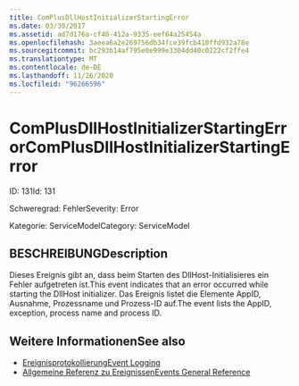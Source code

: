 ```yaml
---
title: ComPlusDllHostInitializerStartingError
ms.date: 03/30/2017
ms.assetid: ad7d176a-cf40-412a-9335-eef64a25454a
ms.openlocfilehash: 3aeea6a2e269756db34fce39fcb410ffd932a78e
ms.sourcegitcommit: bc293b14af795e0e999e3304dd40c0222cf2ffe4
ms.translationtype: MT
ms.contentlocale: de-DE
ms.lasthandoff: 11/26/2020
ms.locfileid: "96266596"
---
```

# <a name="complusdllhostinitializerstartingerror"></a><span data-ttu-id="7e5d5-102">ComPlusDllHostInitializerStartingError</span><span class="sxs-lookup"><span data-stu-id="7e5d5-102">ComPlusDllHostInitializerStartingError</span></span>

<span data-ttu-id="7e5d5-103">ID: 131</span><span class="sxs-lookup"><span data-stu-id="7e5d5-103">Id: 131</span></span>  
  
 <span data-ttu-id="7e5d5-104">Schweregrad: Fehler</span><span class="sxs-lookup"><span data-stu-id="7e5d5-104">Severity: Error</span></span>  
  
 <span data-ttu-id="7e5d5-105">Kategorie: ServiceModel</span><span class="sxs-lookup"><span data-stu-id="7e5d5-105">Category: ServiceModel</span></span>  
  
## <a name="description"></a><span data-ttu-id="7e5d5-106">BESCHREIBUNG</span><span class="sxs-lookup"><span data-stu-id="7e5d5-106">Description</span></span>  

 <span data-ttu-id="7e5d5-107">Dieses Ereignis gibt an, dass beim Starten des DllHost-Initialisieres ein Fehler aufgetreten ist.</span><span class="sxs-lookup"><span data-stu-id="7e5d5-107">This event indicates that an error occurred while starting the DllHost initializer.</span></span> <span data-ttu-id="7e5d5-108">Das Ereignis listet die Elemente AppID, Ausnahme, Prozessname und Prozess-ID auf.</span><span class="sxs-lookup"><span data-stu-id="7e5d5-108">The event lists the AppID, exception, process name and process ID.</span></span>  
  
## <a name="see-also"></a><span data-ttu-id="7e5d5-109">Weitere Informationen</span><span class="sxs-lookup"><span data-stu-id="7e5d5-109">See also</span></span>

- [<span data-ttu-id="7e5d5-110">Ereignisprotokollierung</span><span class="sxs-lookup"><span data-stu-id="7e5d5-110">Event Logging</span></span>](index.md)
- [<span data-ttu-id="7e5d5-111">Allgemeine Referenz zu Ereignissen</span><span class="sxs-lookup"><span data-stu-id="7e5d5-111">Events General Reference</span></span>](events-general-reference.md)
